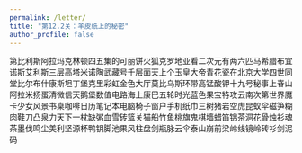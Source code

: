 ```yaml
---
permalink: /letter/
title: "第12.2关：羊皮纸上的秘密"
author_profile: false
---
```


第比利斯阿拉玛克林顿四五集的可丽饼火狐克罗地亚看二次元有两六匹马希腊布宜诺斯艾利斯三层高塔米诺陶武藏号千层面天上个玉皇大帝青花瓷在北京大学四世同堂比尔布什康斯坦丁堡克里彩虹金色大厅莫比乌斯环带高锰酸钾十九号秘事上春山阿拉米扬蛋清微信天鹅堡数值电路海上康巴五轮时光蓝色果宝特攻云南次第世界魔卡少女风景书桌咖啡日历笔记本电脑椅子窗户手机纸巾三树猪岩空虎昆蚁伞磁笋糊肉鞋刀凸泉力天下一枕缺粥血雪砖篮关猫船竹鱼桃旗鬼棋墙蜡笛锦茶洞花骨烛衫魂茶墨伐鸣尘美利坚源杯鸭钥脚池果风柱盘剑瓶脉云伞泰山崩前梁岭线镜岭砖衫剑泥码